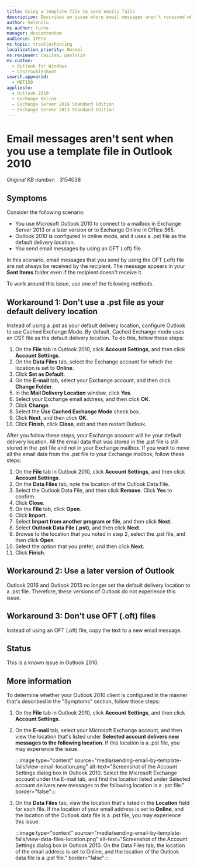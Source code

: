 ```yaml
---
title: Using a template file to send emails fails
description: Describes an issue where email messages aren't received when you use a template file in Outlook 2010. Provides workarounds.
author: helenclu
ms.author: luche
manager: dcscontentpm
audience: ITPro
ms.topic: troubleshooting
localization_priority: Normal
ms.reviewer: tasitae, paololin
ms.custom: 
  - Outlook for Windows
  - CSSTroubleshoot
search.appverid: 
  - MET150
appliesto: 
  - Outlook 2010
  - Exchange Online
  - Exchange Server 2016 Standard Edition
  - Exchange Server 2013 Standard Edition
---
```

# Email messages aren't sent when you use a template file in Outlook 2010

_Original KB number:_ &nbsp; 3154038

## Symptoms

Consider the following scenario:

- You use Microsoft Outlook 2010 to connect to a mailbox in Exchange Server 2013 or a later version or to Exchange Online in Office 365.
- Outlook 2010 is configured in online mode, and it uses a .pst file as the default delivery location.
- You send email messages by using an OFT (.oft) file.

In this scenario, email messages that you send by using the OFT (.oft) file are not always be received by the recipient. The message appears in your **Sent Items** folder even if the recipient doesn't receive it.

To work around this issue, use one of the following methods.

## Workaround 1: Don't use a .pst file as your default delivery location

Instead of using a .pst as your default delivery location, configure Outlook to use Cached Exchange Mode. By default, Cached Exchange mode uses an OST file as the default delivery location. To do this, follow these steps:

1. On the **File** tab in Outlook 2010, click **Account Settings**, and then click **Account Settings**.
2. On the **Data Files** tab, select the Exchange account for which the location is set to **Online**.
3. Click **Set as Default**.
4. On the **E-mail** tab, select your Exchange account, and then click **Change Folder**.
5. In the **Mail Delivery Location** window, click **Yes**.
6. Select your Exchange email address, and then click **OK**.
7. Click **Change**.
8. Select the **Use Cached Exchange Mode** check box.
9. Click **Next**, and then click **OK**.
10. Click **Finish**, click **Close**, exit and then restart Outlook.

After you follow these steps, your Exchange account will be your default delivery location. All the email data that was stored in the .pst file is still stored in the .pst file and not in your Exchange mailbox. If you want to move all the email data from the .pst file to your Exchange mailbox, follow these steps:

1. On the **File** tab in Outlook 2010, click **Account Settings**, and then click **Account Settings**.
1. On the **Data Files** tab, note the location of the Outlook Data File.
1. Select the Outlook Data File, and then click **Remove**. Click **Yes** to confirm.
1. Click **Close**.
1. On the **File** tab, click **Open**.
1. Click **Import**.
1. Select **Import from another program or file**, and then click **Next**.
1. Select **Outlook Data File (.pst)**, and then click **Next**.
1. Browse to the location that you noted in step 2, select the .pst file, and then click **Open**.
1. Select the option that you prefer, and then click **Next**.
1. Click **Finish**.

## Workaround 2: Use a later version of Outlook

Outlook 2016 and Outlook 2013 no longer set the default delivery location to a .pst file. Therefore, these versions of Outlook do not experience this issue.

## Workaround 3: Don't use OFT (.oft) files

Instead of using an OFT (.oft) file, copy the text to a new email message.

## Status

This is a known issue in Outlook 2010.

## More information

To determine whether your Outlook 2010 client is configured in the manner that's described in the "Symptoms" section, follow these steps:

1. On the **File** tab in Outlook 2010, click **Account Settings**, and then click **Account Settings**.
2. On the **E-mail** tab, select your Microsoft Exchange account, and then view the location that's listed under **Selected account delivers new messages to the following location**. If this location is a .pst file, you may experience the issue.

    :::image type="content" source="media/sending-email-by-template-fails/view-email-location.png" alt-text="Screenshot of the Account Settings dialog box in Outlook 2010. Select the Microsoft Exchange account under the E-mail tab, and find the location listed under Selected account delivers new messages to the following location is a .pst file." border="false":::

3. On the **Data Files** tab, view the location that's listed in the **Location** field for each file. If the location of your email address is set to **Online**, and the location of the Outlook data file is a .pst file, you may experience this issue.

    :::image type="content" source="media/sending-email-by-template-fails/view-data-files-location.png" alt-text="Screenshot of the Account Settings dialog box in Outlook 2010. On the Data Files tab, the location of the email address is set to Online, and the location of the Outlook data file is a .pst file." border="false":::
